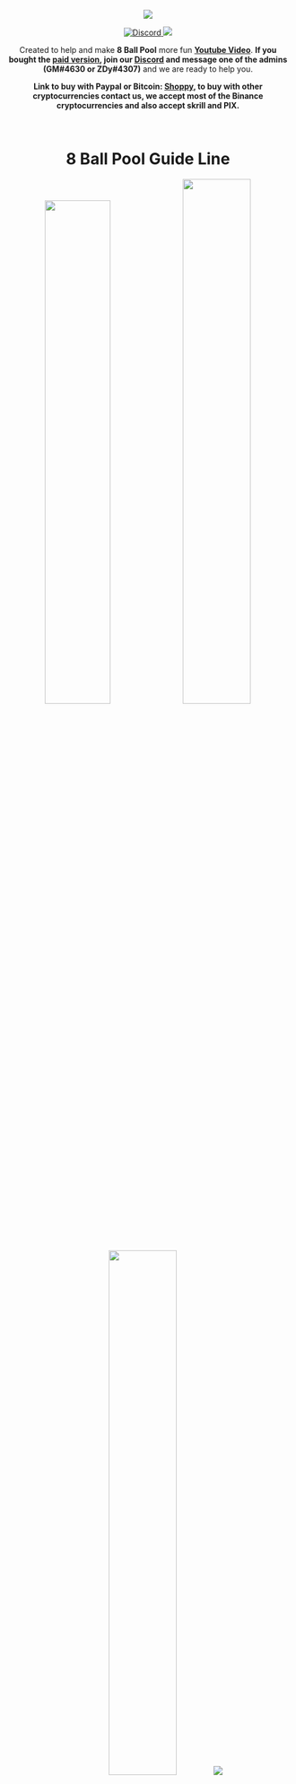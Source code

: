 <br />
<div align="center">
    <img src="https://raw.githubusercontent.com/Felipefury/8-Ball-Pool-Hack-Guide-Line/master/src/img/icon.png">
  </a>
</div>

<p align="center">
    <a href="https://discord.gg/CxG3f7S">
        <img src="https://img.shields.io/discord/675323046680330261.svg?label=Discord&logo=discord" alt="Discord"/>
    </a>
     <a href="https://shoppy.gg/product/NJzfO9I">
        <img src="https://img.shields.io/badge/Buy%20here-Shoppy-green">
    </a>
</p>

<p align="center"> Created to help and make <b>8 Ball Pool</b> more fun <b><a href="https://www.youtube.com/watch?v=iAhjjpUNwUc">Youtube Video</a></b>. <b>If you bought the <a href="https://shoppy.gg/product/NJzfO9I">paid version</a>, join our <a href="https://discord.gg/CxG3f7S">Discord</a> and message one of the admins (GM#4630 or ZDy#4307)</b> and we are ready to help you. </p>

<p align="center"><b>Link to buy with Paypal or Bitcoin: <a href="https://shoppy.gg/product/NJzfO9I">Shoppy</a>, to buy with other cryptocurrencies contact us, we accept most of the Binance cryptocurrencies and also accept skrill and PIX.</b></p>

<br>

<h1 align="center">8 Ball Pool Guide Line</h1>

<p align="center">
    <img style="width: 48%;" src="https://cdn.discordapp.com/attachments/396904623668985865/810546822670057523/gifModo3.gif"/>
    <img style="width: 49%;" src="https://cdn.discordapp.com/attachments/396904623668985865/810546817338834994/gifModo1.gif"/>
    <img style="width: 49%;" src="https://cdn.discordapp.com/attachments/396904623668985865/810546822526795796/gifModo2.gif"/>
    <img style="widht: 40%;" src="https://cdn.discordapp.com/attachments/675323146743578650/941499221746544640/automode1.gif"/>
</p>



## Installation

- **[YouTube Video Tutorial](https://youtu.be/31aOwEu9AgU)**

**1.** Install **[Node.JS!](https://nodejs.org/en/download/)**<br>
**2.** Download and extract the **[repository](https://github.com/Felipefury/8-Ball-Pool-Hack-Guide-Line/archive/master.zip)** to your pc.<br>
**3.** Open **install.bat** (it'll auto close).<br>
**4.** Open **run.bat**<br>
**5.** Create an account and login.<br>
**6.** Now you can use the *free* version, if you want all functions buy the paid version: **[Shoppy!](https://shoppy.gg/product/NJzfO9I)**



## Why our system is safe and you will not be punished?

**Q:** How does it work?

**A:** We do not do any type of injection or changes in the game's source code, we create an overlay on your screen, so miniclip won't ban you as them don't detect anything.

![How work](https://cdn.discordapp.com/attachments/396904623668985865/810546814481727558/howwork.gif)



## Our Feedback

<p >
    <a href="https://shoppy.gg/@FelipeGM/feedback">
        <img style="width: 85%" src="https://cdn.discordapp.com/attachments/675323146743578650/921122674439233576/all2.png"/>
    </a>
</p>



## Compatibility
* **PC**
    * - [x] **Microsoft Windows (7,8,8.1,10,11).**
    * - [x] **Linux.**
    * - [x] **macOS.**

* **Mobile (🚧 in progress 🚧)**
    * - [ ] **Android**
    * - [ ] **iOS**



## Our team

> Felipe GM &nbsp;&middot;&nbsp;
> GitHub [@Felipefury](https://github.com/Felipefury) &nbsp;&middot;&nbsp;
> Discord [GM#4630](https://discord.gg/CxG3f7S)<br>
> Zeedy &nbsp;&middot;&nbsp;
> GitHub [@ZeedyDF](https://github.com/ZeedyDF) &nbsp;&middot;&nbsp;
> Discord [ZDy#4307](https://discord.gg/CxG3f7S)

**IDB.** ©2020, Indústria dos Bots all rights reserved.<br>
